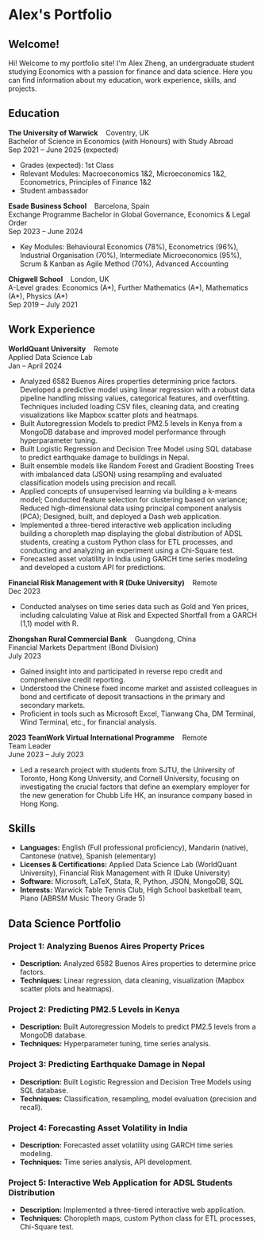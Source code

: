 # Alex's Portfolio

## Welcome!

Hi! Welcome to my portfolio site! I'm Alex Zheng, an undergraduate student studying Economics with a passion for finance and data science. Here you can find information about my education, work experience, skills, and projects.

## Education

**The University of Warwick**&nbsp;&nbsp;&nbsp;&nbsp;Coventry, UK  
Bachelor of Science in Economics (with Honours) with Study Abroad  
Sep 2021 – June 2025 (expected)  
- Grades (expected): 1st Class
- Relevant Modules: Macroeconomics 1&2, Microeconomics 1&2, Econometrics, Principles of Finance 1&2
- Student ambassador

**Esade Business School**&nbsp;&nbsp;&nbsp;&nbsp;Barcelona, Spain  
Exchange Programme Bachelor in Global Governance, Economics & Legal Order  
Sep 2023 – June 2024  
- Key Modules: Behavioural Economics (78%), Econometrics (96%), Industrial Organisation (70%), Intermediate Microeconomics (95%), Scrum & Kanban as Agile Method (70%), Advanced Accounting

**Chigwell School**&nbsp;&nbsp;&nbsp;&nbsp;London, UK  
A-Level grades: Economics (A*), Further Mathematics (A*), Mathematics (A*), Physics (A*)  
Sep 2019 – July 2021

## Work Experience

**WorldQuant University**&nbsp;&nbsp;&nbsp;&nbsp;Remote  
Applied Data Science Lab  
Jan – April 2024  
- Analyzed 6582 Buenos Aires properties determining price factors. Developed a predictive model using linear regression with a robust data pipeline handling missing values, categorical features, and overfitting. Techniques included loading CSV files, cleaning data, and creating visualizations like Mapbox scatter plots and heatmaps.
- Built Autoregression Models to predict PM2.5 levels in Kenya from a MongoDB database and improved model performance through hyperparameter tuning.
- Built Logistic Regression and Decision Tree Model using SQL database to predict earthquake damage to buildings in Nepal.
- Built ensemble models like Random Forest and Gradient Boosting Trees with imbalanced data (JSON) using resampling and evaluated classification models using precision and recall.
- Applied concepts of unsupervised learning via building a k-means model; Conducted feature selection for clustering based on variance; Reduced high-dimensional data using principal component analysis (PCA); Designed, built, and deployed a Dash web application.
- Implemented a three-tiered interactive web application including building a choropleth map displaying the global distribution of ADSL students, creating a custom Python class for ETL processes, and conducting and analyzing an experiment using a Chi-Square test.
- Forecasted asset volatility in India using GARCH time series modeling and developed a custom API for predictions.

**Financial Risk Management with R (Duke University)**&nbsp;&nbsp;&nbsp;&nbsp;Remote  
Dec 2023  
- Conducted analyses on time series data such as Gold and Yen prices, including calculating Value at Risk and Expected Shortfall from a GARCH (1,1) model with R.

**Zhongshan Rural Commercial Bank**&nbsp;&nbsp;&nbsp;&nbsp;Guangdong, China  
Financial Markets Department (Bond Division)  
July 2023  
- Gained insight into and participated in reverse repo credit and comprehensive credit reporting.
- Understood the Chinese fixed income market and assisted colleagues in bond and certificate of deposit transactions in the primary and secondary markets.
- Proficient in tools such as Microsoft Excel, Tianwang Cha, DM Terminal, Wind Terminal, etc., for financial analysis.

**2023 TeamWork Virtual International Programme**&nbsp;&nbsp;&nbsp;&nbsp;Remote  
Team Leader  
June 2023 – July 2023  
- Led a research project with students from SJTU, the University of Toronto, Hong Kong University, and Cornell University, focusing on investigating the crucial factors that define an exemplary employer for the new generation for Chubb Life HK, an insurance company based in Hong Kong.

## Skills

- **Languages:** English (Full professional proficiency), Mandarin (native), Cantonese (native), Spanish (elementary)
- **Licenses & Certifications:** Applied Data Science Lab (WorldQuant University), Financial Risk Management with R (Duke University)
- **Software:** Microsoft, LaTeX, Stata, R, Python, JSON, MongoDB, SQL
- **Interests:** Warwick Table Tennis Club, High School basketball team, Piano (ABRSM Music Theory Grade 5)

## Data Science Portfolio

### Project 1: Analyzing Buenos Aires Property Prices
- **Description:** Analyzed 6582 Buenos Aires properties to determine price factors.
- **Techniques:** Linear regression, data cleaning, visualization (Mapbox scatter plots and heatmaps).

### Project 2: Predicting PM2.5 Levels in Kenya
- **Description:** Built Autoregression Models to predict PM2.5 levels from a MongoDB database.
- **Techniques:** Hyperparameter tuning, time series analysis.

### Project 3: Predicting Earthquake Damage in Nepal
- **Description:** Built Logistic Regression and Decision Tree Models using SQL database.
- **Techniques:** Classification, resampling, model evaluation (precision and recall).

### Project 4: Forecasting Asset Volatility in India
- **Description:** Forecasted asset volatility using GARCH time series modeling.
- **Techniques:** Time series analysis, API development.

### Project 5: Interactive Web Application for ADSL Students Distribution
- **Description:** Implemented a three-tiered interactive web application.
- **Techniques:** Choropleth maps, custom Python class for ETL processes, Chi-Square test.
